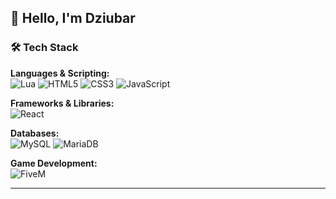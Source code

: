 <h2>👋 Hello, I'm Dziubar</h2>

<h3>🛠️ Tech Stack</h3>
<p>
  <strong>Languages & Scripting:</strong><br>
  <img src="https://img.shields.io/badge/Lua-%232C2D72?style=for-the-badge&logo=lua&logoColor=white" alt="Lua">  
  <img src="https://img.shields.io/badge/HTML5-%23E34F26?style=for-the-badge&logo=html5&logoColor=white" alt="HTML5">
  <img src="https://img.shields.io/badge/CSS3-%231572B6?style=for-the-badge&logo=css3&logoColor=white" alt="CSS3">
  <img src="https://img.shields.io/badge/JavaScript-%23F7DF1E?style=for-the-badge&logo=javascript&logoColor=black" alt="JavaScript">
</p>

<p>
  <strong>Frameworks & Libraries:</strong><br>
  <img src="https://img.shields.io/badge/React-%2361DAFB?style=for-the-badge&logo=react&logoColor=black" alt="React">
</p>

<p>
  <strong>Databases:</strong><br>
  <img src="https://img.shields.io/badge/MySQL-%234479A1?style=for-the-badge&logo=mysql&logoColor=white" alt="MySQL">
  <img src="https://img.shields.io/badge/MariaDB-%23003545?style=for-the-badge&logo=mariadb&logoColor=white" alt="MariaDB">
</p>

<p>
  <strong>Game Development:</strong><br>
  <img src="https://img.shields.io/badge/FiveM-%23FF5500?style=for-the-badge&logo=gtav&logoColor=white" alt="FiveM">
</p>

<hr>
